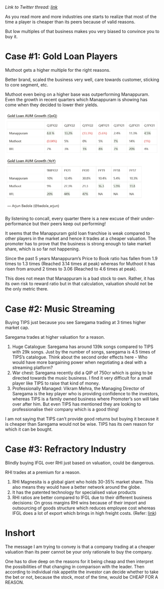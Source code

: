 _Link to Twitter thread: [link](https://twitter.com/badola_arjun/status/1493899293547450369)_

As you read more and more industries one starts to realize that most of the time a player is cheaper than its peers because of valid reasons.

But low multiples of that business makes you very biased to convince you to buy it.

# Case #1: Gold Loan Players

Muthoot gets a higher multiple for the right reasons.

Better brand, scaled the business very well, care towards customer, sticking to core segment, etc.

Muthoot even being on a higher base was outperforming Manappuram. Even the growth in recent quarters which Manappuram is showing has come when they decided to lower their yields.

![goldplayers](/assets/goldplayers.PNG)

By listening to concall, every quarter there is a new excuse of their under-performance but their peers keep out performing!

It seems that the Manappuram gold loan franchise is weak compared to other players in the market and hence it trades at a cheaper valuation. The promoter has to prove that the business is strong enough to take market share, which is so far not happening.

Since the past 5 years Manappuram’s Price to Book ratio has fallen from 1.9 times to 1.3 times (Reached 3.14 times at peak) whereas for Muthoot it has risen from around 2 times to 3.06 (Reached to 4.6 times at peak).

This does not mean that Manappuram is a bad stock to own. Rather, it has its own risk to reward ratio but in that calculation, valuation should not be the only metric there.

# Case #2: Music Streaming

Buying TIPS just because you see Saregama trading at 3 times higher market cap.

Saregama trades at higher valuation for a reason.

1. Huge Catalogue: Saregama has around 139k songs compared to TIPS with 29k songs. Just by the number of songs, saregama is 4.5 times of TIPS’s catalogue. Think about the second order effects here - Who would have more bargaining power when negotiating a deal with a streaming platform?
2. War chest: Saregama recently did a QIP of 750cr which is going to be directed towards the music business. I find it very difficult for a small player like TIPS to raise that kind of money.
3. Professionally Managed: Vikram Mehra, the Managing Director of Saregama is the key player who is providing confidence to the investors, whereas TIPS is a family owned business where Promoter’s son will take over after him. But even TIPS has mentioned they are looking to professionalise their company which is a good thing!

I am not saying that TIPS can’t provide good returns but buying it because it is cheaper than Saregama would not be wise. TIPS has its own reason for which it can be bought.

# Case #3: Refractory Industry

Blindly buying IFGL over RHI just based on valuation, could be dangerous.

RHI trades at a premium for a reason.

1. RHI Magnesita is a global giant who holds 30-35% market share. This also means they would have a better network around the globe.
2. It has the patented technology for specialised value products
3. RHI ratios are better compared to IFGL due to their different business decisions: On gross margins RHI wins because of their import and outsourcing of goods structure which reduces employee cost whereas IFGL does a lot of export which brings in high freight costs. (Refer: [link](https://twitter.com/sanjaylangval/status/1491462009669689347))

# Inshort

The message I am trying to convey is that a company trading at a cheaper valuation than its peer cannot be your only rationale to buy the company.

One has to dive deep on the reasons for it being cheap and then interpret the possibilities of that changing in comparison with the leader. Then according to individual risk appetite the investor can decide whether to take the bet or not, because the stock, most of the time, would be CHEAP FOR A REASON.
